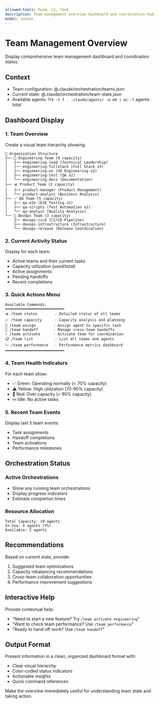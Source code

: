 ```yaml
---
allowed-tools: Read, LS, Task
description: Team management overview dashboard and coordination hub
model: sonnet
---
```


# Team Management Overview

Display comprehensive team management dashboard and coordination status.

## Context
- Team configuration: @.claude/orchestration/teams.json
- Current state: @.claude/orchestration/team-state.json
- Available agents: !`fd -t f . .claude/agents/ -e md | wc -l` agents total

## Dashboard Display

### 1. Team Overview
Create a visual team hierarchy showing:
```
🏢 Organization Structure
├── 🔧 Engineering Team (9 capacity)
│   ├── engineering-lead (Technical Leadership)
│   ├── engineering-fullstack (Full Stack x3)
│   ├── engineering-ux (UX Engineering x2)
│   ├── engineering-test (QA x2)
│   └── engineering-docs (Documentation)
├── 📊 Product Team (2 capacity)
│   ├── product-manager (Product Management)
│   └── product-analyst (Business Analysis)
├── ✅ QA Team (5 capacity)
│   ├── qa-e2e (E2E Testing x2)
│   ├── qa-scripts (Test Automation x2)
│   └── qa-analyst (Quality Analysis)
└── 🚀 DevOps Team (3 capacity)
    ├── devops-cicd (CI/CD Pipeline)
    ├── devops-infrastructure (Infrastructure)
    └── devops-release (Release Coordination)
```

### 2. Current Activity Status
Display for each team:
- Active teams and their current tasks
- Capacity utilization (used/total)
- Active assignments
- Pending handoffs
- Recent completions

### 3. Quick Actions Menu
```
Available Commands:
━━━━━━━━━━━━━━━━━━━━━━━━━━━
📊 /team status        - Detailed status of all teams
📈 /team capacity      - Capacity analysis and planning
👤 /team assign        - Assign agent to specific task
🤝 /team handoff       - Manage cross-team handoffs
⚡ /team activate      - Activate team for coordination
📋 /team list          - List all teams and agents
📉 /team performance   - Performance metrics dashboard
━━━━━━━━━━━━━━━━━━━━━━━━━━━
```

### 4. Team Health Indicators
For each team show:
- ✅ Green: Operating normally (< 70% capacity)
- ⚠️ Yellow: High utilization (70-90% capacity)
- 🔴 Red: Over capacity (> 90% capacity)
- 💤 Idle: No active tasks

### 5. Recent Team Events
Display last 5 team events:
- Task assignments
- Handoff completions
- Team activations
- Performance milestones

## Orchestration Status

### Active Orchestrations
- Show any running team orchestrations
- Display progress indicators
- Estimate completion times

### Resource Allocation
```
Total Capacity: 19 agents
In Use: X agents (Y%)
Available: Z agents
```

## Recommendations

Based on current state, provide:
1. Suggested team optimizations
2. Capacity rebalancing recommendations
3. Cross-team collaboration opportunities
4. Performance improvement suggestions

## Interactive Help

Provide contextual help:
- "Need to start a new feature? Try `/team activate engineering`"
- "Want to check team performance? Use `/team performance`"
- "Ready to hand off work? Use `/team handoff`"

## Output Format

Present information in a clean, organized dashboard format with:
- Clear visual hierarchy
- Color-coded status indicators
- Actionable insights
- Quick command references

Make the overview immediately useful for understanding team state and taking action.